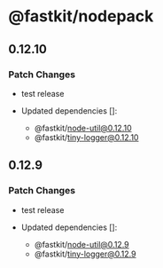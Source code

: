 # @fastkit/nodepack

## 0.12.10

### Patch Changes

- test release

- Updated dependencies []:
  - @fastkit/node-util@0.12.10
  - @fastkit/tiny-logger@0.12.10

## 0.12.9

### Patch Changes

- test release

- Updated dependencies []:
  - @fastkit/node-util@0.12.9
  - @fastkit/tiny-logger@0.12.9
